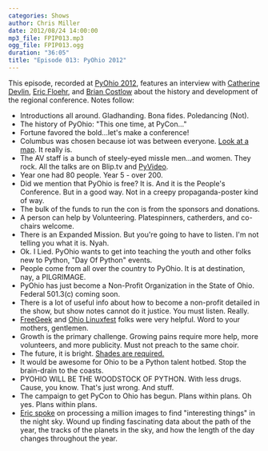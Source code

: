 ```yaml
---
categories: Shows
author: Chris Miller
date: 2012/08/24 14:00:00
mp3_file: FPIP013.mp3
ogg_file: FPIP013.ogg
duration: "36:05"
title: "Episode 013: PyOhio 2012"
---
```

This episode, recorded at [PyOhio 2012][PyOhio], features an interview with [Catherine Devlin][cd], [Eric Floehr][ef], and [Brian Costlow][bc] about the history and development of the regional conference. Notes follow:

 * Introductions all around. Gladhanding. Bona fides. Poledancing (Not).
 * The history of PyOhio: "This one time, at PyCon..."
 * Fortune favored the bold...let's make a conference!
 * Columbus was chosen because iot was between everyone. [Look at a map][columbus]. It really is.
 * The AV staff is a bunch of steely-eyed missle men...and women. They rock. All the talks are on Blip.tv and [PyVideo][pyvideo].
 * Year one had 80 people. Year 5 - over 200.
 * Did we mention that PyOhio is free? It is. And it is the People's Conference. But in a good way. Not in a creepy propaganda-poster kind of way.
 * The bulk of the funds to run the con is from the sponsors and donations.
 * A person can help by Volunteering. Platespinners, catherders, and co-chairs welcome.
 * There is an Expanded Mission. But you're going to have to listen. I'm not telling you what it is. Nyah.
 * Ok. I Lied. PyOhio wants to get into teaching the youth and other folks new to Python, "Day Of Python" events.
 * People come from all over the country to PyOhio. It is at destination, nay, a PILGRIMAGE.
 * PyOhio has just become a Non-Profit Organization in the State of Ohio. Federal 501.3(c) coming soon.
 * There is a lot of useful info about how to become a non-profit detailed in the show, but show notes cannot do it justice. You must listen. Really.
 * [FreeGeek][fg] and [Ohio Linuxfest][olf] folks were very helpful. Word to your mothers, gentlemen.
 * Growth is the primary challenge. Growing pains require more help, more volunteers, and more publicity. Must not preach to the same choir.
 * The future, it is bright. [Shades are required.][shades]
 * It would be awesome for Ohio to be a Python talent hotbed. Stop the brain-drain to the coasts.
 * PYOHIO WILL BE THE WOODSTOCK OF PYTHON. With less drugs. Cause, you know. That's just wrong. And stuff.
 * The campaign to get PyCon to Ohio has begun. Plans within plans. Oh yes. Plans within plans.
 * [Eric spoke][Eric's slides] on processing a million images to find "interesting things" in the night sky. Wound up finding fascinating data about the path of the year, the tracks of the planets in the sky, and how the length of the day changes throughout the year.


 [PyOhio]: http://pyohio.org
 [Eric's slides]: http://bit.ly/ospw-talk
 [cd]: http://catherinedevlin.blogspot.com/
 [ef]: http://www.linkedin.com/in/floehr
 [bc]: http://www.linkedin.com/in/briancostlow
 [columbus]: https://maps.google.com/maps?q=columbus+ohio&ie=UTF-8&hq=&hnear=0x883889c1b990de71:0xe43266f8cfb1b533,Columbus,+OH&gl=us&ei=M6s6UPKGJoHH6wHZ44DwBA&ved=0CLcBELYD
 [pyvideo]: http://pyvideo.org/
 [fg]: http://freegeekcolumbus.org/
 [olf]: http://ohiolinux.org/
 [shades]: http://www.youtube.com/watch?v=8qrriKcwvlY


